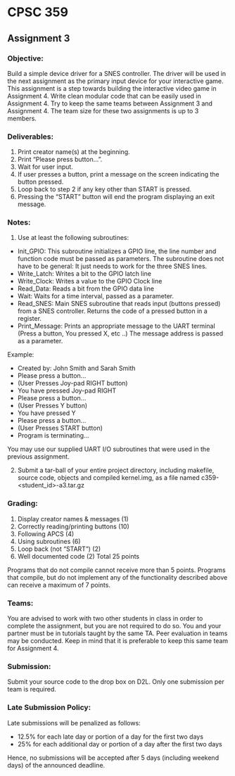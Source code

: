 # CPSC 359

## Assignment 3

### Objective:
Build a simple device driver for a SNES controller. The driver will be used in the next assignment as the primary input device for your interactive game. This assignment is a step towards building the interactive video game in Assignment 4. Write clean modular code that can be easily used in Assignment 4. Try to keep the same teams between Assignment 3 and Assignment 4. The team size for these two assignments is up to 3 members. 

### Deliverables: 
1. Print creator name(s) at the beginning.
2. Print “Please press button...”.
3. Wait for user input.
4. If user presses a button, print a message on the screen indicating the button pressed.
5. Loop back to step 2 if any key other than START is pressed.
6. Pressing the “START” button will end the program displaying an exit message.

### Notes:
1. Use at least the following subroutines:
  * Init_GPIO: This subroutine initializes a GPIO line, the line number and function code must be passed as parameters. The subroutine does not have to be general: It just needs to work for the three SNES lines.
  * Write_Latch: Writes a bit to the GPIO latch line 
  * Write_Clock: Writes a value to the GPIO Clock line
  * Read_Data: Reads a bit from the GPIO data line
  * Wait: Waits for a time interval, passed as a parameter.
  * Read_SNES: Main SNES subroutine that reads input (buttons pressed) from a SNES controller. Returns the code of a pressed button in a register.
  * Print_Message: Prints an appropriate message to the UART terminal (Press a button, You pressed X, etc ..) The message address is passed as a parameter.

Example:
* Created by: John Smith and Sarah Smith
* Please press a button...
* (User Presses Joy-pad RIGHT button)
* You have pressed Joy-pad RIGHT
* Please press a button...
* (User Presses Y button)
* You have pressed Y
* Please press a button...
* (User Presses START button)
* Program is terminating...

You may use our supplied UART I/O subroutines that were used in the previous assignment.

2. Submit a tar-ball of your entire project directory, including makefile, source code, objects and compiled kernel.img, as a file named c359-<student_id>-a3.tar.gz 

### Grading: 
1. Display creator names & messages   (1)
2. Correctly reading/printing buttons (10)
3. Following APCS                     (4)
4. Using subroutines                  (6)
5. Loop back (not “START”)            (2)
6. Well documented code               (2)
Total                                 25 points

Programs that do not compile cannot receive more than 5 points. Programs that compile, but do not implement any of the functionality described above can receive a maximum of 7 points.

### Teams:  
You are advised to work with two other students in class in order to complete the assignment, but you are not required to do so. You and your partner must be in tutorials taught by the same TA. Peer evaluation in teams may be conducted. Keep in mind that it is preferable to keep this same team for Assignment 4.

### Submission: 
Submit your source code to the drop box on D2L. Only one submission per team is required. 

### Late Submission Policy: 
Late submissions will be penalized as follows:
* 12.5% for each late day or portion of a day for the first two days
* 25% for each additional day or portion of a day after the first two days

Hence, no submissions will be accepted after 5 days (including weekend days) of the announced deadline.
